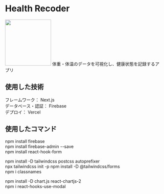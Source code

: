 # Health Recoder

<img src="https://user-images.githubusercontent.com/96577959/212814685-c96cd353-b1b8-498b-a3bc-86a7785e07fe.png" width="150">  
体重・体温のデータを可視化し、健康状態を記録するアプリ

## 使用した技術

フレームワーク： Next.js  
データベース・認証： Firebase  
デプロイ： Vercel

## 使用したコマンド

npm install firebase  
npm install firebase-admin --save  
npm install react-hook-form

npm install -D tailwindcss postcss autoprefixer  
npx tailwindcss init -p
npm install -D @tailwindcss/forms  
npm i classnames

npm install -D chart.js react-chartjs-2  
npm i react-hooks-use-modal
